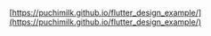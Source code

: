 [https://puchimilk.github.io/flutter_design_example/](https://puchimilk.github.io/flutter_design_example/)
